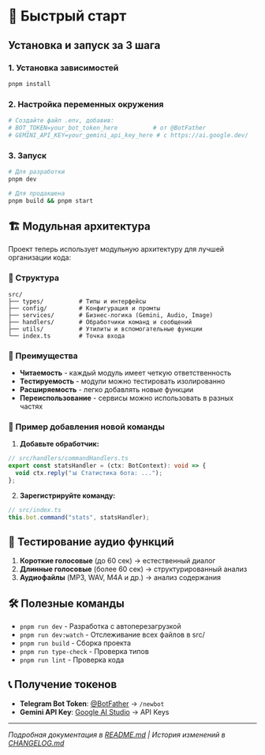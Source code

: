 # 🚀 Быстрый старт

## Установка и запуск за 3 шага

### 1. Установка зависимостей

```bash
pnpm install
```

### 2. Настройка переменных окружения

```bash
# Создайте файл .env, добавив:
# BOT_TOKEN=your_bot_token_here          # от @BotFather
# GEMINI_API_KEY=your_gemini_api_key_here # с https://ai.google.dev/
```

### 3. Запуск

```bash
# Для разработки
pnpm dev

# Для продакшена
pnpm build && pnpm start
```

## 🏗️ Модульная архитектура

Проект теперь использует модульную архитектуру для лучшей организации кода:

### 📁 Структура

```
src/
├── types/          # Типы и интерфейсы
├── config/         # Конфигурация и промты
├── services/       # Бизнес-логика (Gemini, Audio, Image)
├── handlers/       # Обработчики команд и сообщений
├── utils/          # Утилиты и вспомогательные функции
└── index.ts        # Точка входа
```

### 🚀 Преимущества

- **Читаемость** - каждый модуль имеет четкую ответственность
- **Тестируемость** - модули можно тестировать изолированно
- **Расширяемость** - легко добавлять новые функции
- **Переиспользование** - сервисы можно использовать в разных частях

### 📝 Пример добавления новой команды

1. **Добавьте обработчик:**

```typescript
// src/handlers/commandHandlers.ts
export const statsHandler = (ctx: BotContext): void => {
  void ctx.reply("📊 Статистика бота: ...");
};
```

2. **Зарегистрируйте команду:**

```typescript
// src/index.ts
this.bot.command("stats", statsHandler);
```

## 🎵 Тестирование аудио функций

1. **Короткие голосовые** (до 60 сек) → естественный диалог
2. **Длинные голосовые** (более 60 сек) → структурированный анализ
3. **Аудиофайлы** (MP3, WAV, M4A и др.) → анализ содержания

## 🛠️ Полезные команды

- `pnpm run dev` - Разработка с автоперезагрузкой
- `pnpm run dev:watch` - Отслеживание всех файлов в src/
- `pnpm run build` - Сборка проекта
- `pnpm run type-check` - Проверка типов
- `pnpm run lint` - Проверка кода

## 📞 Получение токенов

- **Telegram Bot Token**: [@BotFather](https://t.me/BotFather) → `/newbot`
- **Gemini API Key**: [Google AI Studio](https://ai.google.dev/) → API Keys

---

_Подробная документация в [README.md](README.md) | История изменений в [CHANGELOG.md](CHANGELOG.md)_
